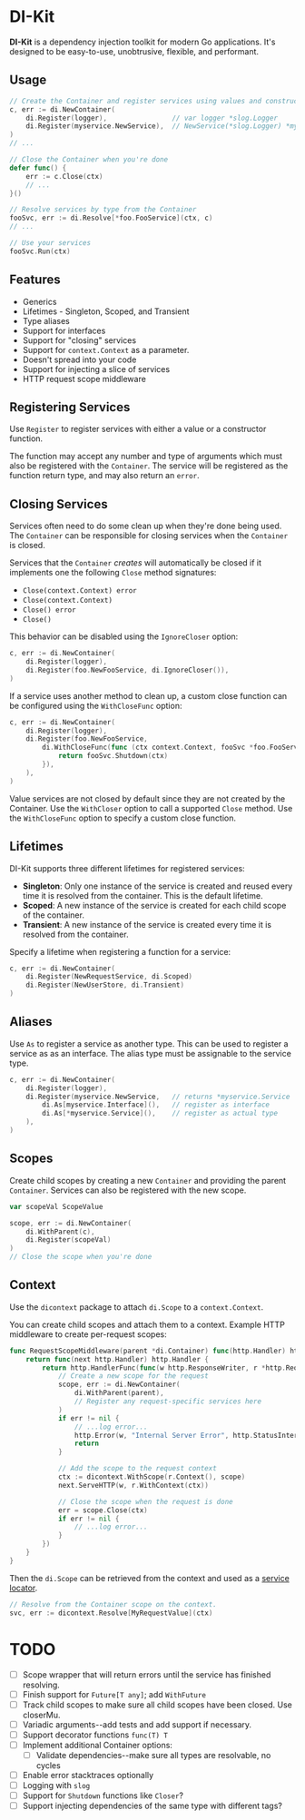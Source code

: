 DI-Kit
======

**DI-Kit** is a dependency injection toolkit for modern Go applications.
It's designed to be easy-to-use, unobtrusive, flexible, and performant.

## Usage

```go
// Create the Container and register services using values and constructor functions.
c, err := di.NewContainer(
    di.Register(logger),				// var logger *slog.Logger
    di.Register(myservice.NewService),	// NewService(*slog.Logger) *myservice.Service
)
// ...

// Close the Container when you're done
defer func() {
	err := c.Close(ctx)
	// ...
}()

// Resolve services by type from the Container
fooSvc, err := di.Resolve[*foo.FooService](ctx, c)
// ...

// Use your services
fooSvc.Run(ctx)
```

## Features

- Generics
- Lifetimes - Singleton, Scoped, and Transient
- Type aliases
- Support for interfaces
- Support for "closing" services
- Support for `context.Context` as a parameter.
- Doesn't spread into your code
- Support for injecting a slice of services
- HTTP request scope middleware

## Registering Services

Use `Register` to register services with either a value or a constructor function.

The function may accept any number and type of arguments which must also be registered with the `Container`. The service will be registered as the function return type, and may also return an `error`.

## Closing Services

Services often need to do some clean up when they're done being used.
The `Container` can be responsible for closing services when the `Container` is closed.

Services that the `Container` *creates* will automatically be closed if it implements one the following `Close` method signatures:

- `Close(context.Context) error`
- `Close(context.Context)`
- `Close() error`
- `Close()`

This behavior can be disabled using the `IgnoreCloser` option:

```go
c, err := di.NewContainer(
    di.Register(logger),
    di.Register(foo.NewFooService, di.IgnoreCloser()),
)
```

If a service uses another method to clean up, a custom close function can be configured using the `WithCloseFunc` option:

``` go
c, err := di.NewContainer(
    di.Register(logger),
    di.Register(foo.NewFooService,
        di.WithCloseFunc(func (ctx context.Context, fooSvc *foo.FooService) error {
            return fooSvc.Shutdown(ctx)
        }),
    ),
)
```

Value services are not closed by default since they are not created by the Container. Use the `WithCloser` option to call a supported `Close` method. Use the `WithCloseFunc` option to specify a custom close function. 

## Lifetimes

DI-Kit supports three different lifetimes for registered services:

- **Singleton**: Only one instance of the service is created and reused every time it is resolved from the container. This is the default lifetime.
- **Scoped**: A new instance of the service is created for each child scope of the container.
- **Transient**: A new instance of the service is created every time it is resolved from the container.

Specify a lifetime when registering a function for a service:

```go
c, err := di.NewContainer(
	di.Register(NewRequestService, di.Scoped)
    di.Register(NewUserStore, di.Transient)
)
```

## Aliases

Use `As` to register a service as another type. This can be used to register a service as as an interface. The alias type must be assignable to the service type.

```go
c, err := di.NewContainer(
	di.Register(logger),
	di.Register(myservice.NewService,	// returns *myservice.Service
		di.As[myservice.Interface](),	// register as interface
		di.As[*myservice.Service](),	// register as actual type
	),
)
```

## Scopes

Create child scopes by creating a new `Container` and providing the parent `Container`. Services can also be registered with the new scope.

```go
var scopeVal ScopeValue

scope, err := di.NewContainer(
    di.WithParent(c),
    di.Register(scopeVal)
)
// Close the scope when you're done
```

## Context

Use the `dicontext` package to attach `di.Scope` to a `context.Context`.

You can create child scopes and attach them to a context. Example HTTP middleware to create per-request scopes:

```go
func RequestScopeMiddleware(parent *di.Container) func(http.Handler) http.Handler {
	return func(next http.Handler) http.Handler {
		return http.HandlerFunc(func(w http.ResponseWriter, r *http.Request) {
			// Create a new scope for the request
			scope, err := di.NewContainer(
				di.WithParent(parent),
				// Register any request-specific services here
			)
			if err != nil {
				// ...log error...
				http.Error(w, "Internal Server Error", http.StatusInternalServerError)
				return
			}

			// Add the scope to the request context
			ctx := dicontext.WithScope(r.Context(), scope)
			next.ServeHTTP(w, r.WithContext(ctx))

			// Close the scope when the request is done
			err = scope.Close(ctx)
			if err != nil {
				// ...log error...
			}
		})
	}
}
```

Then the `di.Scope` can be retrieved from the context and used as a [service locator](https://en.wikipedia.org/wiki/Service_locator_pattern).

```go
// Resolve from the Container scope on the context.
svc, err := dicontext.Resolve[MyRequestValue](ctx)
```

# TODO

- [ ] Scope wrapper that will return errors until the service has finished resolving.
- [ ] Finish support for `Future[T any]`; add `WithFuture`
- [ ] Track child scopes to make sure all child scopes have been closed. Use closerMu.
- [ ] Variadic arguments--add tests and add support if necessary.
- [ ] Support decorator functions `func(T) T`
- [ ] Implement additional Container options:
	- [ ] Validate dependencies--make sure all types are resolvable, no cycles
- [ ] Enable error stacktraces optionally
- [ ] Logging with `slog`
- [ ] Support for `Shutdown` functions like `Closer`?
- [ ] Support injecting dependencies of the same type with different tags?

